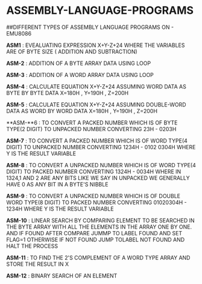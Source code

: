 # ASSEMBLY-LANGUAGE-PROGRAMS

##DIFFERENT TYPES OF ASSEMBLY LANGUAGE PROGRAMS ON - EMU8086

**ASM1** : EVEALUATING EXPRESSION X+Y-Z+24 WHERE THE VARIABLES ARE OF BYTE SIZE ( ADDITION AND SUBTRACTION)

**ASM-2** : ADDITION OF A BYTE ARRAY DATA USING LOOP

**ASM-3** :  ADDITION OF A WORD ARRAY DATA USING LOOP

**ASM-4** : CALCULATE EQUATION X+Y-Z+24 ASSUMING WORD DATA AS BYTE BY BYTE DATA
        X=180H , Y=190H , Z=200H

**ASM-5** : CALCULATE EQUATION X+Y-Z+24 ASSUMING DOUBLE-WORD DATA AS WORD BY WORD DATA
        X=180H , Y=190H , Z=200H

**ASM-**6 : TO CONVERT A PACKED NUMBER WHICH IS OF BYTE TYPE(2 DIGIT)  TO UNPACKED NUMBER
	 CONVERTING 23H - 0203H

**ASM-7** : TO CONVERT A PACKED NUMBER WHICH IS OF WORD TYPE(4 DIGIT)  TO UNPACKED NUMBER
	CONVERTING 1234H - 0102 0304H WHERE Y IS THE RESULT VARIABLE 

**ASM-8** : TO CONVERT A UNPACKED NUMBER WHICH IS OF WORD TYPE(4 DIGIT) TO PACKED NUMBER
	CONVERTING 1324H - 0034H WHERE IN 1324,1 AND 2 ARE ANY BITS LIKE WE SAY IN UNPACKED
	WE GENERALLY HAVE 0 AS ANY BIT IN A BYTE'S NIBBLE

**ASM-9** : TO CONVERT A UNPACKED NUMBER WHICH IS OF DOUBLE WORD TYPE(8 DIGIT) TO PACKED NUMBER
	CONVERTING 01020304H - 1234H WHERE Y IS THE RESULT VARIABLE

**ASM-10** : LINEAR SEARCH BY COMPARING ELEMENT TO BE SEARCHED IN THE BYTE ARRAY WITH ALL THE
	 ELEMENTS IN THE ARRAY ONE BY ONE. AND IF FOUND AFTER COMPARE JUMMP TO LABEL FOUND
	 AND SET FLAG=1 OTHERWISE IF NOT FOUND JUMP TOLABEL NOT FOUND AND HALT THE PROCESS 

**ASM-11** : TO FIND THE 2'S COMPLEMENT OF A WORD TYPE ARRAY AND STORE THE RESULT IN X 

**ASM-12** : BINARY SEARCH OF AN ELEMENT
